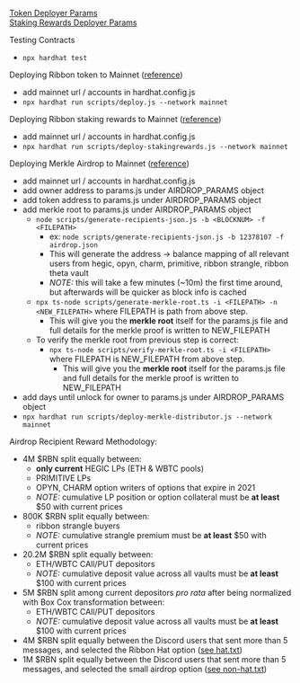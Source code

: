 [Token Deployer Params](https://github.com/ribbon-finance/token/blob/18883f75335af47844f64c13744bdcf95445f6db/params.js#L5) \
[Staking Rewards Deployer Params](https://github.com/ribbon-finance/token/blob/18883f75335af47844f64c13744bdcf95445f6db/params.js#L16)


Testing Contracts

* `npx hardhat test`

Deploying Ribbon token to Mainnet ([reference](https://hardhat.org/tutorial/deploying-to-a-live-network.html))

* add mainnet url / accounts in hardhat.config.js
* `npx hardhat run scripts/deploy.js --network mainnet`

Deploying Ribbon staking rewards to Mainnet ([reference](https://hardhat.org/tutorial/deploying-to-a-live-network.html))

* add mainnet url / accounts in hardhat.config.js
* `npx hardhat run scripts/deploy-stakingrewards.js --network mainnet`

Deploying Merkle Airdrop to Mainnet ([reference](https://hardhat.org/tutorial/deploying-to-a-live-network.html))

* add mainnet url / accounts in hardhat.config.js
* add owner address to params.js under AIRDROP_PARAMS object
* add token address to params.js under AIRDROP_PARAMS object
* add merkle root to params.js under AIRDROP_PARAMS object
  * `node scripts/generate-recipients-json.js -b <BLOCKNUM> -f <FILEPATH>` 
      * ex: `node scripts/generate-recipients-json.js -b 12378107 -f airdrop.json`
      * This will generate the address -> balance mapping of all relevant users 
        from hegic, opyn, charm, primitive, ribbon strangle, ribbon theta vault
      * _NOTE:_ this will take a few minutes (~10m) the first time around, but afterwards will be quicker as 
        block info is cached
  * `npx ts-node scripts/generate-merkle-root.ts -i <FILEPATH> -n <NEW_FILEPATH>` where FILEPATH is path from above step. 
      * This will give you the **merkle root** itself for the params.js file 
         and full details for the merkle proof is written to NEW_FILEPATH
  * To verify the merkle root from previous step is correct:
    * `npx ts-node scripts/verify-merkle-root.ts -i <FILEPATH>` where FILEPATH is NEW_FILEPATH from above step. 
       *  This will give you the **merkle root** itself for the params.js file 
          and full details for the merkle proof is written to NEW_FILEPATH
* add days until unlock for owner to params.js under AIRDROP_PARAMS object
* `npx hardhat run scripts/deploy-merkle-distributor.js --network mainnet`

Airdrop Recipient Reward Methodology:

* 4M $RBN split equally between:
    * **only current** HEGIC LPs (ETH & WBTC pools)
    * PRIMITIVE LPs
    * OPYN, CHARM option writers of options that expire in 2021
    * _NOTE:_ cumulative LP position or option collateral must be **at least** $50 with current prices
* 800K $RBN split equally between:
    * ribbon strangle buyers
    * _NOTE:_ cumulative strangle premium must be **at least** $50 with current prices
* 20.2M $RBN split equally between:
    * ETH/WBTC CAll/PUT depositors
    * _NOTE:_ cumulative deposit value across all vaults must be **at least** $100 with current prices
* 5M $RBN split among current depositors _pro rata_ after being normalized with Box Cox transformation between:
    * ETH/WBTC CAll/PUT depositors
    * _NOTE:_ cumulative deposit value across all vaults must be **at least** $100 with current prices
* 4M $RBN split equally between the Discord users that sent more than 5 messages, and selected the Ribbon Hat option ([see hat.txt](https://github.com/ribbon-finance/token/blob/main/discord-users/hat.txt))
* 1M $RBN split equally between the Discord users that sent more than 5 messages, and selected the small airdrop option ([see non-hat.txt](https://github.com/ribbon-finance/token/blob/main/discord-users/non-hat.txt))
